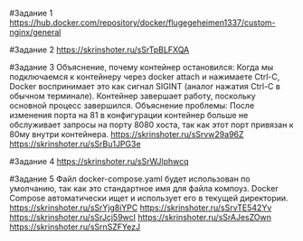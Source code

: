 #Задание 1
https://hub.docker.com/repository/docker/flugegeheimen1337/custom-nginx/general

#Задание 2
https://skrinshoter.ru/sSrTpBLFXQA

#Задание 3
Объяснение, почему контейнер остановился: Когда мы подключаемся к контейнеру через docker attach и нажимаете Ctrl-C, Docker воспринимает это как сигнал SIGINT (аналог нажатия Ctrl-C в обычном терминале). Контейнер завершает работу, поскольку основной процесс завершился.
Объяснение проблемы: После изменения порта на 81 в конфигурации контейнер больше не обслуживает запросы на порту 8080 хоста, так как этот порт привязан к 80му внутри контейнера.
https://skrinshoter.ru/sSrvw29a96Z
https://skrinshoter.ru/sSrBu1JPG3e

#Задание 4
https://skrinshoter.ru/sSrWJlphwcq

#Задание 5
Файл docker-compose.yaml будет использован по умолчанию, так как это стандартное имя для файла компоуз. Docker Compose автоматически ищет и использует его в текущей директории.
https://skrinshoter.ru/sSrYjg8iYPC
https://skrinshoter.ru/sSrvTE542Yv
https://skrinshoter.ru/sSrJcj59wcI
https://skrinshoter.ru/sSrAJesZOwn
https://skrinshoter.ru/sSrnSZFYezJ
